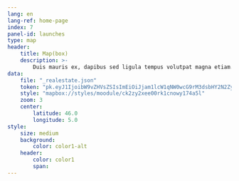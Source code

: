 ```yaml
---
lang: en
lang-ref: home-page
index: 7
panel-id: launches
type: map
header:
    title: Map(box)
    description: >-
        Duis mauris ex, dapibus sed ligula tempus volutpat magna etiam.
data:
    file: "_realestate.json"
    token: "pk.eyJ1IjoibW9vZHVsZSIsImEiOiJjam1lcW1qNW0wcG9rM3dsbHY2N2ZyZ29iIn0.TkBXhBxfadbKKkRH7320Ng"
    style: "mapbox://styles/moodule/ck2zy2xee00rk1cnowy174a5l"
    zoom: 3
    center:
        latitude: 46.0
        longitude: 5.0
style:
    size: medium
    background:
        color: color1-alt
    header:
        color: color1
        span:
---
```

